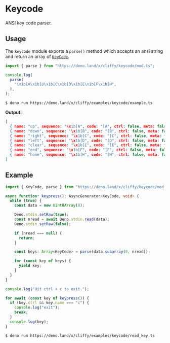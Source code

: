 # Keycode

ANSI key code parser.

## Usage

The `keycode` module exports a `parse()` method which accepts an ansi string and
return an array of [`KeyCode`](./keycode.md).

```typescript
import { parse } from "https://deno.land/x/cliffy/keycode/mod.ts";

console.log(
  parse(
    "\x1b[A\x1b[B\x1b[C\x1b[D\x1b[E\x1b[F\x1b[H",
  ),
);
```

```console
$ deno run https://deno.land/x/cliffy/examples/keycode/example.ts
```

**Output:**

```json
[
  { name: "up", sequence: "\x1b[A", code: "[A", ctrl: false, meta: false, shift: false },
  { name: "down", sequence: "\x1b[B", code: "[B", ctrl: false, meta: false, shift: false },
  { name: "right", sequence: "\x1b[C", code: "[C", ctrl: false, meta: false, shift: false },
  { name: "left", sequence: "\x1b[D", code: "[D", ctrl: false, meta: false, shift: false },
  { name: "clear", sequence: "\x1b[E", code: "[E", ctrl: false, meta: false, shift: false },
  { name: "end", sequence: "\x1b[F", code: "[F", ctrl: false, meta: false, shift: false },
  { name: "home", sequence: "\x1b[H", code: "[H", ctrl: false, meta: false, shift: false }
]
```

## Example

```typescript
import { KeyCode, parse } from "https://deno.land/x/cliffy/keycode/mod.ts";

async function* keypress(): AsyncGenerator<KeyCode, void> {
  while (true) {
    const data = new Uint8Array(8);

    Deno.stdin.setRaw(true);
    const nread = await Deno.stdin.read(data);
    Deno.stdin.setRaw(false);

    if (nread === null) {
      return;
    }

    const keys: Array<KeyCode> = parse(data.subarray(0, nread));

    for (const key of keys) {
      yield key;
    }
  }
}

console.log("Hit ctrl + c to exit.");

for await (const key of keypress()) {
  if (key.ctrl && key.name === "c") {
    console.log("exit");
    break;
  }
  console.log(key);
}
```

```console
$ deno run https://deno.land/x/cliffy/examples/keycode/read_key.ts
```
